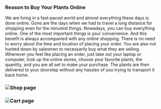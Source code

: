 ### Reason to Buy Your Plants Online
We are living in a fast-paced world and almost everything these days is done online. Gone are the days when we had to travel a long distance for shopping even for the minutest things. Nowadays, you can buy everything online. One of the most important things is your convenience. And this benefit is always accompanied with any online shopping. There is no need to worry about the time and location of placing your order. You are also not hunted down by salesmen to necessarily buy what they are selling. Whenever you feel like placing an order, just take out your laptop or computer, look up the online stores, choose your favorite plants, the quantity, and you are all set to make your purchase. The plants are then delivered to your doorstep without any hassles of you trying to transport it back home.

### ![Shop page](https://imgur.com/upemJwD.png)
### ![Cart page](https://imgur.com/BLFuCJ2.png)
